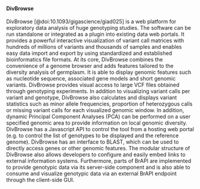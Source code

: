 #### DivBrowse

DivBrowse [@doi:10.1093/gigascience/giad025] is a web platform for exploratory data analysis of huge genotyping studies. The software can be run standalone or integrated as a plugin into existing data web portals. It provides a powerful interactive visualization of variant call matrices with hundreds of millions of variants and thousands of samples and enables easy data import and export by using standardized and established bioinformatics file formats. 
At its core, DivBrowse combines the convenience of a genome browser and adds features tailored to the diversity analysis of germplasm. It is able to display genomic features such as nucleotide sequence, associated gene models and short genomic variants. DivBrowse provides visual access to large VCF files obtained through genotyping experiments. In addition to visualizing variant calls per variant and genotype, DivBrowse also calculates and displays variant statistics such as minor allele frequencies, proportion of heterozygous calls or missing variant calls for each visualized genomic window. In addition, dynamic Principal Component Analyses (PCA) can be performed on a user specified genomic area to provide information on local genomic diversity. 
DivBrowse has a Javascript API to control the tool from a hosting web portal (e.g. to control the list of genotypes to be displayed and the reference genome). DivBrowse has an interface to BLAST, which can be used to directly access genes or other genomic features. The modular structure of DivBrowse also allows developers to configure and easily embed links to external information systems. Furthermore, parts of BrAPI are implemented to provide genotypic data via its server-side component and is also able to consume and visualize genotypic data via an external BrAPI endpoint through the client-side GUI.

